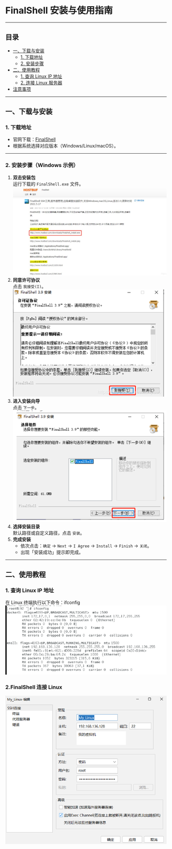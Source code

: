 # FinalShell 安装与使用指南

---

## 目录
- [一、下载与安装](#一下载与安装)
  - [1. 下载地址](#1-下载地址)
  - [2. 安装步骤](#2-安装步骤Windows-示例)
- [二、使用教程](#二使用教程)
  - [1. 查询 Linux IP 地址](#1-查询-linux-ip-地址)
  - [2. 连接 Linux 服务器](#2-连接-linux-服务器)
- [注意事项](#注意事项)

---

## 一、下载与安装

### 1. 下载地址
- 官网下载：[FinalShell](http://www.hostbuf.com/t/988.html)
- 根据系统选择对应版本（Windows/Linux/macOS）。

---

### 2. 安装步骤（Windows 示例）
1. **双击安装包**  
   运行下载的 `FinalShell.exe` 文件。
   ![安装Finalshell截图](../../Images/finallshell_install01.jpg)
2. **同意许可协议**  
   点击 `我接受(I)`。
  ![安装Finalshell截图](../../Images/finallshell_install02.png)
3. **进入安装向导**  
   点击 `下一步`。
   ![安装Finalshell截图](../../Images/finallshell_install03.png)
4. **选择安装目录**  
   默认路径或自定义路径，点击 `安装`。
5. **完成安装**  
   - 依次点击：`确定` → `Next` → `I Agree` → `Install` → `Finish` → `关闭`。
   - 出现「安装成功」提示即完成。

---

## 二、使用教程

### 1. 查询 Linux IP 地址
在 Linux 终端执行以下命令：ifconfig
![安装Finalshell截图](../../Images/finallshell_install04.png)
### 2.FinalShell  连接 Linux 
![运行Finalshell截图](../../Images/finallshell_install05.png)
